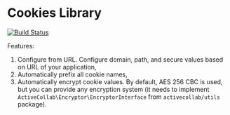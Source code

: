 # Cookies Library

[![Build Status](https://travis-ci.org/activecollab/cookies.svg?branch=master)](https://travis-ci.org/activecollab/cookeis)

Features:

1. Configure from URL. Configure domain, path, and secure values based on URL of your application,
1. Automatically prefix all cookie names,
1. Automatically encrypt cookie values. By default, AES 256 CBC is used, but you can provide any encryption system (it needs to implement `ActiveCollab\Encryptor\EncryptorInterface` from `activecollab/utils` package).
